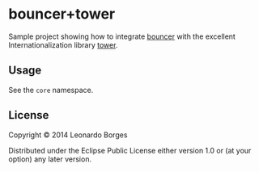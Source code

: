 # bouncer+tower

Sample project showing how to integrate [bouncer](https://github.com/leonardoborges/bouncer) with the excellent Internationalization library [tower](https://github.com/ptaoussanis/tower).

## Usage

See the `core` namespace.

## License

Copyright © 2014 Leonardo Borges

Distributed under the Eclipse Public License either version 1.0 or (at
your option) any later version.

